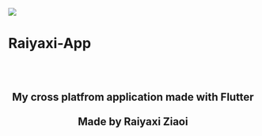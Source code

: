 <img src="https://i.imgur.com/lRzzpEU.png"></img>

# Raiyaxi-App

<div align="center"><h2><br/><br/>
 My cross platfrom application made with Flutter<br/><br/>Made by Raiyaxi Ziaoi
</h2></div>
